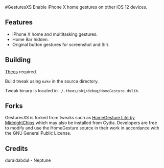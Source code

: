 #GesturesXS
Enable iPhone X home gestures on other iOS 12 devices.

## Features
* iPhone X home and multitasking gestures.
* Home Bar hidden.
* Original button gestures for screenshot and Siri.


## Building
[Theos](https://github.com/theos/theos) required.

Build tweak using `make` in the source directory.

Tweak binary is located in `./.theos/obj/debug/HomeGesture.dylib`.


## Forks
GesturesXS is forked from tweaks such as [HomeGesture Lite by MidnightChips](https://repo.packix.com/package/com.vitataf.homegesturelite/) which may also be installed from Cydia. Developers are free to modify and use the HomeGesture source in their work in accordance with the GNU General Public License.

## Credits
duraidabdul - Neptune

